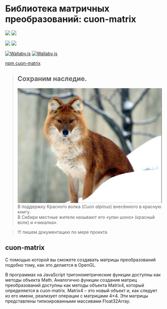 # Библиотека матричных преобразований: cuon-matrix 

![](https://img.shields.io/npm/v/cuon-matrix.svg)
![](https://img.shields.io/npm/dt/cuon-matrix.svg)

![](https://img.shields.io/github/commit-activity/m/bad4iz/cuon-matrix.svg)
![](https://img.shields.io/github/last-commit/bad4iz/cuon-matrix.svg)

[![Wallaby.js](https://img.shields.io/badge/wallaby.js-configured-green.svg)](https://wallabyjs.com)
[![Wallaby.js](https://img.shields.io/badge/wallaby.js-powered-blue.svg)](https://wallabyjs.com/oss/)

[npm cuon-matrix](https://www.npmjs.com/package/cuon-matrix)


> ## Сохраним наследие.
>!["Cuon alpinus"](https://github.com/bad4iz/cuon-matrix/blob/main/cuon_alpinus.jpg?raw=true "Cuon alpinus")  
> В поддержку Красного волка (*Cuon alpinus*) внесённого в красную книгу.  
> В Сибири местные жители называют его «улан шоно» (красный волк) и «чикалка».




> !!! пишем документацию по мере проекта

## cuon-matrix
С помощью которой вы сможете создавать матрицы преобразований подобно тому, как это делается в OpenGL.

В программах на JavaScript тригонометрические функции доступны как методы объекта Math.
Аналогично функции создания матриц преобразований доступны как методы объекта Matrix4,
который определяется в cuon-matrix. Matrix4 – это новый объект и, как следует из его
имени, реализует операции с матрицами 4×4. Эти матрицы представлены типизированными массивами Float32Array.


